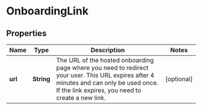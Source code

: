 

# OnboardingLink


## Properties

| Name | Type | Description | Notes |
|------------ | ------------- | ------------- | -------------|
|**url** | **String** | The URL of the hosted onboarding page where you need to redirect your user. This URL expires after 4 minutes and can only be used once.  If the link expires, you need to create a new link. |  [optional] |



